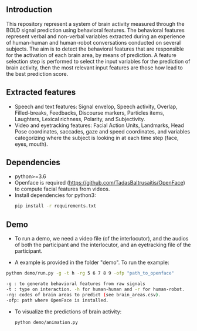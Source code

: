 <!--- ## Introduction --->
## Introduction
This repository represent a system of brain activity measured through the BOLD signal prediction using behavioral features.
The behavioral features represent verbal and non-verbal variables extracted during an experience of human-human and human-robot conversations conducted on several subjects.
The aim is to detect the behavioral features that are responsible for the activation of each brain area, by means of prediction.
A feature selection step is performed to select the input variables for the prediction of brain activity, then the most relevant input features are those how lead to the best prediction score.

## Extracted features
* Speech and text features:  Signal envelop, Speech activity, Overlap, Filled-breaks, Feedbacks, Discourse markers, Particles items, Laughters, Lexical richness, Polarity, and Subjectivity.
* Video and eyetracking features: Facial Action Units, Landmarks, Head Pose coordinates, saccades, gaze and speed coordinates, and variables categorizing where the subject is looking in at each time step (face, eyes, mouth).


## Dependencies
  * python>=3.6
  * Openface is required (https://github.com/TadasBaltrusaitis/OpenFace) to compute facial features from videos. 
  * Install dependencies for python3:
    ```bash
    pip install -r requirements.txt
    ```


## Demo
  * To run a demo, we need a video file (of the interlocutor), and the audios of both the participant and the interlocutor, and an eyetracking file of the participant.

  * A example is provided in the folder "demo". To run the example:
  ```bash
  python demo/run.py -g -t h -rg 5 6 7 8 9 -ofp "path_to_openface"

  -g : to generate behavioral features from raw signals
  -t : type on interaction. -h for human-human and -r for human-robot.
  -rg: codes of brain areas to predict (see brain_areas.csv).
  -ofp: path where OpenFace is installed.
  ```
  * To visualize the predictions of brain activity:

	```bash
	python demo/animation.py
	```



<!---
## Data
The data are recorded during an experience of human-human and human-robot conversations
conducted on more than twenty participants, and divided into a set of
four sessions, where each one contains six conversations of sixty seconds each.
The conversations are performed under the same experimental conditions, but
alternatively with a human and a robot. The conversations are in a form of face
to face talk about images, in the same time, brain activity is obtained by fMRI,
as well as eye movement of the participant, the audio files of both the agent
and the participants, and the videos of the agent.

## Time series extraction
### Processing neuro-physiological signals
The brain activity is obtained by fMRI, where the
BOLD signal is measured in different brain area during conversations. Each
conversation spans one minute, and the observations are spaced 1.205 seconds
apart. As a consequence, for each subject, the activities of 277 areas are recorded
by averaging voxels activity in each area.

### Processing audios
*  First, speech to text is performed then transcriptions are generated from audio files and the associated text.
*  We extract time series from the transcriptions,  represented by the following features:
Speech signal, Speech activity, Overlap, filled breaks, feedbacks, Discourse markers, particles items, laughters, lexical richness, polarity, and subjectivity.

### Processing videos
* We use OpenFace to extract the following features:
 * Facial Action Units
 * Landmarks
 * Head Pose Estimation
* Finally, we construct time series using these features  by analyzing each image of the videos.

### Processing eyetracking data
* An eyetracking system is used to record the gaze coordinates. We process the data and compute the gradient,
then we project the coordinates on visual stimulation to record where the subject is looking in at each time step (face, eyes, mouth, else).
--->

